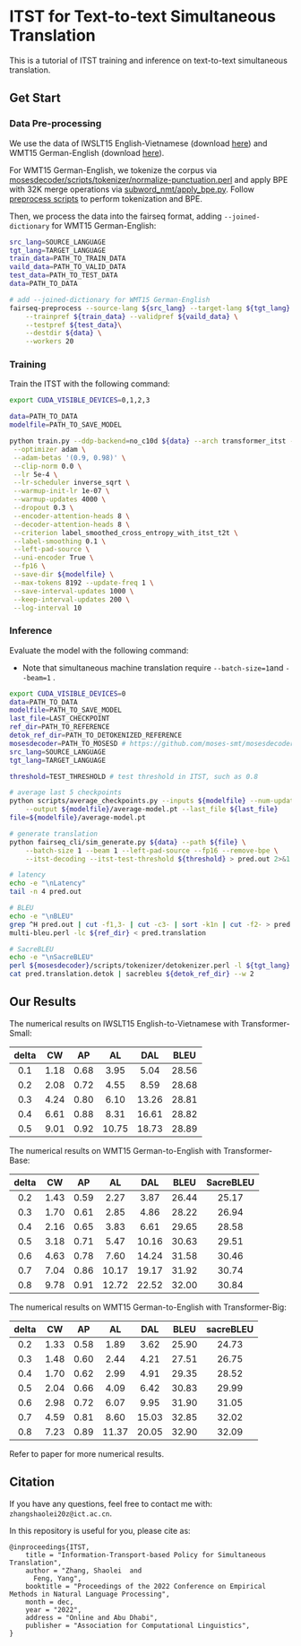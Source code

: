 # ITST for Text-to-text Simultaneous Translation

This is a tutorial of ITST training and inference on text-to-text simultaneous translation.

## Get Start

### Data Pre-processing

We use the data of IWSLT15 English-Vietnamese (download [here](https://nlp.stanford.edu/projects/nmt/)) and WMT15 German-English (download [here](https://www.statmt.org/wmt15/)).

For WMT15 German-English, we tokenize the corpus via [mosesdecoder/scripts/tokenizer/normalize-punctuation.perl](https://github.com/moses-smt/mosesdecoder) and apply BPE with 32K merge operations via [subword_nmt/apply_bpe.py](https://github.com/rsennrich/subword-nmt). Follow [preprocess scripts](https://github.com/Vily1998/wmt16-scripts) to perform tokenization and BPE.

Then, we process the data into the fairseq format, adding `--joined-dictionary` for WMT15 German-English:

```bash
src_lang=SOURCE_LANGUAGE
tgt_lang=TARGET_LANGUAGE
train_data=PATH_TO_TRAIN_DATA
vaild_data=PATH_TO_VALID_DATA
test_data=PATH_TO_TEST_DATA
data=PATH_TO_DATA

# add --joined-dictionary for WMT15 German-English
fairseq-preprocess --source-lang ${src_lang} --target-lang ${tgt_lang} \
    --trainpref ${train_data} --validpref ${vaild_data} \
    --testpref ${test_data}\
    --destdir ${data} \
    --workers 20
```

### Training

Train the ITST with the following command:

```bash
export CUDA_VISIBLE_DEVICES=0,1,2,3

data=PATH_TO_DATA
modelfile=PATH_TO_SAVE_MODEL

python train.py --ddp-backend=no_c10d ${data} --arch transformer_itst --share-all-embeddings \
 --optimizer adam \
 --adam-betas '(0.9, 0.98)' \
 --clip-norm 0.0 \
 --lr 5e-4 \
 --lr-scheduler inverse_sqrt \
 --warmup-init-lr 1e-07 \
 --warmup-updates 4000 \
 --dropout 0.3 \
 --encoder-attention-heads 8 \
 --decoder-attention-heads 8 \
 --criterion label_smoothed_cross_entropy_with_itst_t2t \
 --label-smoothing 0.1 \
 --left-pad-source \
 --uni-encoder True \
 --fp16 \
 --save-dir ${modelfile} \
 --max-tokens 8192 --update-freq 1 \
 --save-interval-updates 1000 \
 --keep-interval-updates 200 \
 --log-interval 10
```

### Inference

Evaluate the model with the following command:

- Note that simultaneous machine translation require `--batch-size=1`and `--beam=1` .

```bash
export CUDA_VISIBLE_DEVICES=0
data=PATH_TO_DATA
modelfile=PATH_TO_SAVE_MODEL
last_file=LAST_CHECKPOINT
ref_dir=PATH_TO_REFERENCE
detok_ref_dir=PATH_TO_DETOKENIZED_REFERENCE
mosesdecoder=PATH_TO_MOSESD # https://github.com/moses-smt/mosesdecoder
src_lang=SOURCE_LANGUAGE
tgt_lang=TARGET_LANGUAGE

threshold=TEST_THRESHOLD # test threshold in ITST, such as 0.8

# average last 5 checkpoints
python scripts/average_checkpoints.py --inputs ${modelfile} --num-update-checkpoints 5 \
    --output ${modelfile}/average-model.pt --last_file ${last_file}
file=${modelfile}/average-model.pt 

# generate translation
python fairseq_cli/sim_generate.py ${data} --path ${file} \
    --batch-size 1 --beam 1 --left-pad-source --fp16 --remove-bpe \
    --itst-decoding --itst-test-threshold ${threshold} > pred.out 2>&1

# latency
echo -e "\nLatency"
tail -n 4 pred.out

# BLEU
echo -e "\nBLEU"
grep ^H pred.out | cut -f1,3- | cut -c3- | sort -k1n | cut -f2- > pred.translation
multi-bleu.perl -lc ${ref_dir} < pred.translation

# SacreBLEU
echo -e "\nSacreBLEU"
perl ${mosesdecoder}/scripts/tokenizer/detokenizer.perl -l ${tgt_lang} < pred.translation > pred.translation.detok
cat pred.translation.detok | sacrebleu ${detok_ref_dir} --w 2

```

## Our Results

The numerical results on IWSLT15 English-to-Vietnamese with Transformer-Small:

| delta |  CW  |  AP  |  AL   |  DAL  | BLEU  |
| :---: | :--: | :--: | :---: | :---: | :---: |
|  0.1  | 1.18 | 0.68 | 3.95  | 5.04  | 28.56 |
|  0.2  | 2.08 | 0.72 | 4.55  | 8.59  | 28.68 |
|  0.3  | 4.24 | 0.80 | 6.10  | 13.26 | 28.81 |
|  0.4  | 6.61 | 0.88 | 8.31  | 16.61 | 28.82 |
|  0.5  | 9.01 | 0.92 | 10.75 | 18.73 | 28.89 |

The numerical results on WMT15 German-to-English with Transformer-Base:

| delta |  CW  |  AP  |  AL   |  DAL  | BLEU  | SacreBLEU |
| :---: | :--: | :--: | :---: | :---: | :---: | :-------: |
|  0.2  | 1.43 | 0.59 | 2.27  | 3.87  | 26.44 |   25.17   |
|  0.3  | 1.70 | 0.61 | 2.85  | 4.86  | 28.22 |   26.94   |
|  0.4  | 2.16 | 0.65 | 3.83  | 6.61  | 29.65 |   28.58   |
|  0.5  | 3.18 | 0.71 | 5.47  | 10.16 | 30.63 |   29.51   |
|  0.6  | 4.63 | 0.78 | 7.60  | 14.24 | 31.58 |   30.46   |
|  0.7  | 7.04 | 0.86 | 10.17 | 19.17 | 31.92 |   30.74   |
|  0.8  | 9.78 | 0.91 | 12.72 | 22.52 | 32.00 |   30.84   |

The numerical results on WMT15 German-to-English with Transformer-Big:

| delta |  CW  |  AP  |  AL   |  DAL  | BLEU  | sacreBLEU |
| :---: | :--: | :--: | :---: | :---: | :---: | :-------: |
|  0.2  | 1.33 | 0.58 | 1.89  | 3.62  | 25.90 |   24.73   |
|  0.3  | 1.48 | 0.60 | 2.44  | 4.21  | 27.51 |   26.75   |
|  0.4  | 1.70 | 0.62 | 2.99  | 4.91  | 29.35 |   28.52   |
|  0.5  | 2.04 | 0.66 | 4.09  | 6.42  | 30.83 |   29.99   |
|  0.6  | 2.98 | 0.72 | 6.07  | 9.95  | 31.90 |   31.05   |
|  0.7  | 4.59 | 0.81 | 8.60  | 15.03 | 32.85 |   32.02   |
|  0.8  | 7.23 | 0.89 | 11.37 | 20.05 | 32.90 |   32.09   |

Refer to paper for more numerical results.

## Citation

If you have any questions, feel free to contact me with: `zhangshaolei20z@ict.ac.cn`.

In this repository is useful for you, please cite as:

```
@inproceedings{ITST,
    title = "Information-Transport-based Policy for Simultaneous Translation",
    author = "Zhang, Shaolei  and
      Feng, Yang",
    booktitle = "Proceedings of the 2022 Conference on Empirical Methods in Natural Language Processing",
    month = dec,
    year = "2022",
    address = "Online and Abu Dhabi",
    publisher = "Association for Computational Linguistics",
}
```
